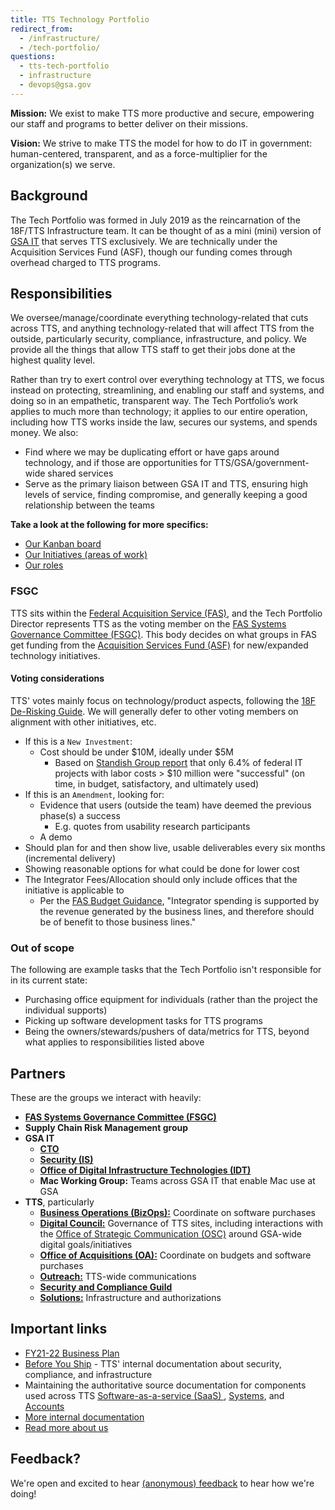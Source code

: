 ```yaml
---
title: TTS Technology Portfolio
redirect_from:
  - /infrastructure/
  - /tech-portfolio/
questions:
  - tts-tech-portfolio
  - infrastructure
  - devops@gsa.gov
---
```


**Mission:** We exist to make TTS more productive and secure, empowering our staff and programs to better deliver on their missions.

**Vision:** We strive to make TTS the model for how to do IT in government: human-centered, transparent, and as a force-multiplier for the organization(s) we serve.

## Background

The Tech Portfolio was formed in July 2019 as the reincarnation of the 18F/TTS Infrastructure team. It can be thought of as a mini (mini) version of [GSA IT](https://www.gsa.gov/about-us/organization/gsa-it) that serves TTS exclusively. We are technically under the Acquisition Services Fund (ASF), though our funding comes through overhead charged to TTS programs.

## Responsibilities

We oversee/manage/coordinate everything technology-related that cuts across TTS, and anything technology-related that will affect TTS from the outside, particularly security, compliance, infrastructure, and policy. We provide all the things that allow TTS staff to get their jobs done at the highest quality level.

Rather than try to exert control over everything technology at TTS, we focus instead on protecting, streamlining, and enabling our staff and systems, and doing so in an empathetic, transparent way. The Tech Portfolio’s work applies to much more than technology; it applies to our entire operation, including how TTS works inside the law, secures our systems, and spends money. We also:

- Find where we may be duplicating effort or have gaps around technology, and if those are opportunities for TTS/GSA/government-wide shared services
- Serve as the primary liaison between GSA IT and TTS, ensuring high levels of service, finding compromise, and generally keeping a good relationship between the teams

**Take a look at the following for more specifics:**

- [Our Kanban board](https://github.com/orgs/18F/projects/11?fullscreen=true)
- [Our Initiatives (areas of work)](https://github.com/18F/tts-tech-portfolio/labels?q=i%3A)
- [Our roles](https://github.com/18F/tts-tech-portfolio/blob/main/how_we_work/roles.md#readme)

### FSGC

TTS sits within the [Federal Acquisition Service (FAS)](https://www.gsa.gov/about-us/organization/federal-acquisition-service), and the Tech Portfolio Director represents TTS as the voting member on the [FAS Systems Governance Committee (FSGC)](https://sites.google.com/a/gsa.gov/fas-systems-governance/). This body decides on what groups in FAS get funding from the [Acquisition Services Fund (ASF)](https://www.gsa.gov/reference/reports/budget-performance/annual-reports/agency-financial-report-2012/managements-discussion-and-analysis/financial-statements-analysis-and-summary/financial-results-by-major-fund-acquisition-services-fund) for new/expanded technology initiatives.

#### Voting considerations

TTS' votes mainly focus on technology/product aspects, following the [18F De-Risking Guide](https://derisking-guide.18f.gov/federal-field-guide/). We will generally defer to other voting members on alignment with other initiatives, etc.

- If this is a `New Investment`:
  - Cost should be under $10M, ideally under $5M
    - Based on [Standish Group report](https://www.brookings.edu/blog/techtank/2015/08/25/doomed-challenges-and-solutions-to-government-it-projects/) that only 6.4% of federal IT projects with labor costs > $10 million were "successful" (on time, in budget, satisfactory, and ultimately used)
- If this is an `Amendment`, looking for:
  - Evidence that users (outside the team) have deemed the previous phase(s) a success
    - E.g. quotes from usability research participants
  - A demo
- Should plan for and then show live, usable deliverables every six months (incremental delivery)
- Showing reasonable options for what could be done for lower cost
- The Integrator Fees/Allocation should only include offices that the initiative is applicable to
  - Per the [FAS Budget Guidance](https://docs.google.com/document/d/1mjX6c_dpWv23LUZZwY6TSUYeujKsSGXUls0KfiHDo5A/edit#bookmark=id.t9nyz1qly4fy), "Integrator spending is supported by the revenue generated by the business lines, and therefore should be of benefit to those business lines."

### Out of scope

The following are example tasks that the Tech Portfolio isn't responsible for in its current state:

- Purchasing office equipment for individuals (rather than the project the individual supports)
- Picking up software development tasks for TTS programs
- Being the owners/stewards/pushers of data/metrics for TTS, beyond what applies to responsibilities listed above

## Partners

These are the groups we interact with heavily:

- [**FAS Systems Governance Committee (FSGC)**](#fsgc)
- **Supply Chain Risk Management group**
- **GSA IT**
  - [**CTO**](https://tech.gsa.gov/team/)
  - [**Security (IS)**](https://insite.gsa.gov/services-and-offices/staff-offices/office-of-gsa-it/gsa-it-organizations/chief-information-security-officer-ciso)
  - [**Office of Digital Infrastructure Technologies (IDT)**](https://insite.gsa.gov/services-and-offices/staff-offices/office-of-gsa-it/gsa-it-organizations/office-of-the-deputy-cio/office-of-digital-infrastructure-technologies-idt)
  - **Mac Working Group:** Teams across GSA IT that enable Mac use at GSA
- **TTS**, particularly
  - [**Business Operations (BizOps):**]({{site.baseurl}}/bizops/) Coordinate on software purchases
  - [**Digital Council:**]({{site.baseurl}}/digital-council/) Governance of TTS sites, including interactions with the [Office of Strategic Communication (OSC)](https://www.gsa.gov/about-us/organization/office-of-strategic-communication) around GSA-wide digital goals/initiatives
  - [**Office of Acquisitions (OA):**]({{site.baseurl}}/oa/) Coordinate on budgets and software purchases
  - [**Outreach:**]({{site.baseurl}}/outreach/) TTS-wide communications
  - [**Security and Compliance Guild**](https://github.com/18F/Security-Compliance)
  - [**Solutions:**]({{site.baseurl}}/office-of-products-and-programs/) Infrastructure and authorizations

## Important links

- [FY21-22 Business Plan](https://docs.google.com/document/d/1D8NjruISqW6A9rXu6EBN28JWyHyjHjGM/edit)
- [Before You Ship](https://before-you-ship.18f.gov/) - TTS' internal documentation about security, compliance, and infrastructure
- Maintaining the authoritative source documentation for components used across TTS [Software-as-a-service (SaaS) ](https://docs.google.com/spreadsheets/d/12pfcEIEXaJTjIKex-3wnI89erIvgKf9B_XpGkDl6qsM/edit#gid=0), [Systems](https://docs.google.com/spreadsheets/d/12pfcEIEXaJTjIKex-3wnI89erIvgKf9B_XpGkDl6qsM/edit#gid=1235102795), and [Accounts](https://docs.google.com/spreadsheets/d/1DedSCiU9AsCAAVvAFZT0_Ii7AFIKlI-JNifzlpHNbDg/edit#gid=0)
- [More internal documentation](https://github.com/18F/tts-tech-portfolio/wiki/Documents-for-TTS-Tech-Porfolio)
- [Read more about us](https://github.com/18F/tts-tech-portfolio/blob/main/README.md#readme)

## Feedback?

We're open and excited to hear [(anonymous) feedback](https://docs.google.com/forms/d/e/1FAIpQLSeVEH_l46flYCCQRl351KhID77XPCw5ulsQPh0iFqfRig2hxA/viewform) to hear how we're doing!
